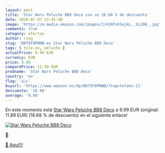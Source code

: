 ```yaml
---
layout: post
title: 'Star Wars Peluche BB8 Deco con un 16.68 % de descuento'
date: 2020-07-07 22:45:40
image: 'https://m.media-amazon.com/images/I/41N7vh5ejkL._SL200_.jpg'
comments: true
category: ofertas
author: ring
slug: 'B075F8PNNB-es Star Wars Peluche BB8 Deco'
tags: [ tole.es, peluche ]
actualPrice: 9.99 EUR
currency: EUR
price: 9.99
comparePrice: 11.99 EUR
prodname: 'Star Wars Peluche BB8 Deco'
country: 'es'
flag: '🇪🇸'
buyurl: 'https://www.amazon.es/dp/B075F8PNNB/?tag=tolees-21'
descuento: '16.68'
average: '9.99'
---
```


En este momento está [Star Wars Peluche BB8 Deco](https://www.amazon.es/dp/B075F8PNNB/?tag=tolees-21) a 9.99 EUR (original: 11.99 EUR) (16.68 %  de descuento) en el siguiente enlace!

[![Star Wars Peluche BB8 Deco](https://m.media-amazon.com/images/I/41N7vh5ejkL._SL200_.jpg)](https://www.amazon.es/dp/B075F8PNNB/?tag=tolees-21)

🔎:


[🛒 Aquí!!!](https://www.amazon.es/dp/B075F8PNNB/?tag=tolees-21)
